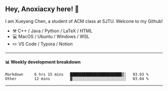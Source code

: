 <!--
**Anoxiacxy/Anoxiacxy** is a ✨ _special_ ✨ repository because its `README.md` (this file) appears on your GitHub profile.

Here are some ideas to get you started:

- 🔭 I’m currently working on ...
- 🌱 I’m currently learning ...
- 👯 I’m looking to collaborate on ...
- 🤔 I’m looking for help with ...
- 💬 Ask me about ...
- 📫 How to reach me: ...
- 😄 Pronouns: ...
- ⚡ Fun fact: ...
-->

## Hey, Anoxiacxy here! :wave:

I am Xueyang Chen, a student of ACM class at SJTU. Welcone to my Github!

-   :hammer_and_pick: C++ / Java / Python / LaTeX / HTML
-   :computer: MacOS / Ubuntu / Windows / WSL
-   :pencil2: VS Code / Typora / Notion



<!--
#### :sparkles: My followers
-->

<!--START_SECTION:top-followers-->
<!--END_SECTION:top-followers-->

---

#### :bar_chart: Weekly development breakdown

<!--START_SECTION:waka-->

```text
Markdown     6 hrs 15 mins   ███████████████████████▒░   93.93 %
Other        12 mins         ▓░░░░░░░░░░░░░░░░░░░░░░░░   03.04 %
```

<!--END_SECTION:waka-->

---
